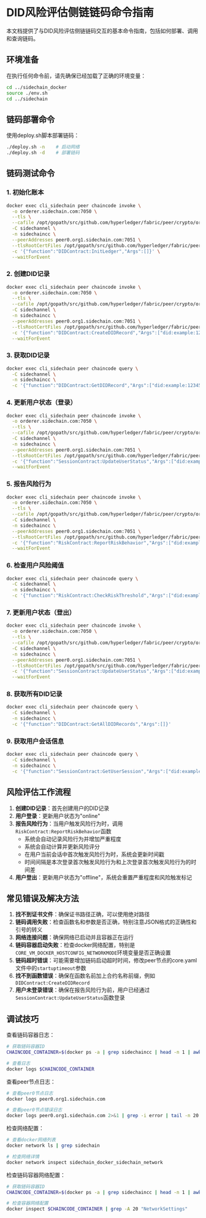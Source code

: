 # DID风险评估侧链链码命令指南

本文档提供了与DID风险评估侧链链码交互的基本命令指南，包括如何部署、调用和查询链码。

## 环境准备

在执行任何命令前，请先确保已经加载了正确的环境变量：

```bash
cd ../sidechain_docker
source ./env.sh
cd ../sidechain
```

## 链码部署命令

使用deploy.sh脚本部署链码：

```bash
./deploy.sh -n    # 启动网络
./deploy.sh -d    # 部署链码
```

## 链码测试命令

### 1. 初始化账本

```bash
docker exec cli_sidechain peer chaincode invoke \
  -o orderer.sidechain.com:7050 \
  --tls \
  --cafile /opt/gopath/src/github.com/hyperledger/fabric/peer/crypto/ordererOrganizations/sidechain.com/orderers/orderer.sidechain.com/msp/tlscacerts/tlsca.sidechain.com-cert.pem \
  -C sidechannel \
  -n sidechaincc \
  --peerAddresses peer0.org1.sidechain.com:7051 \
  --tlsRootCertFiles /opt/gopath/src/github.com/hyperledger/fabric/peer/crypto/peerOrganizations/org1.sidechain.com/peers/peer0.org1.sidechain.com/tls/ca.crt \
  -c '{"function":"DIDContract:InitLedger","Args":[]}' \
  --waitForEvent
```

### 2. 创建DID记录

```bash
docker exec cli_sidechain peer chaincode invoke \
  -o orderer.sidechain.com:7050 \
  --tls \
  --cafile /opt/gopath/src/github.com/hyperledger/fabric/peer/crypto/ordererOrganizations/sidechain.com/orderers/orderer.sidechain.com/msp/tlscacerts/tlsca.sidechain.com-cert.pem \
  -C sidechannel \
  -n sidechaincc \
  --peerAddresses peer0.org1.sidechain.com:7051 \
  --tlsRootCertFiles /opt/gopath/src/github.com/hyperledger/fabric/peer/crypto/peerOrganizations/org1.sidechain.com/peers/peer0.org1.sidechain.com/tls/ca.crt \
  -c '{"function":"DIDContract:CreateDIDRecord","Args":["did:example:1234567890abcdef"]}' \
  --waitForEvent
```

### 3. 获取DID记录

```bash
docker exec cli_sidechain peer chaincode query \
  -C sidechannel \
  -n sidechaincc \
  -c '{"function":"DIDContract:GetDIDRecord","Args":["did:example:1234567890abcdef"]}'
```

### 4. 更新用户状态（登录）

```bash
docker exec cli_sidechain peer chaincode invoke \
  -o orderer.sidechain.com:7050 \
  --tls \
  --cafile /opt/gopath/src/github.com/hyperledger/fabric/peer/crypto/ordererOrganizations/sidechain.com/orderers/orderer.sidechain.com/msp/tlscacerts/tlsca.sidechain.com-cert.pem \
  -C sidechannel \
  -n sidechaincc \
  --peerAddresses peer0.org1.sidechain.com:7051 \
  --tlsRootCertFiles /opt/gopath/src/github.com/hyperledger/fabric/peer/crypto/peerOrganizations/org1.sidechain.com/peers/peer0.org1.sidechain.com/tls/ca.crt \
  -c '{"function":"SessionContract:UpdateUserStatus","Args":["did:example:1234567890abcdef", "online"]}' \
  --waitForEvent
```

### 5. 报告风险行为

```bash
docker exec cli_sidechain peer chaincode invoke \
  -o orderer.sidechain.com:7050 \
  --tls \
  --cafile /opt/gopath/src/github.com/hyperledger/fabric/peer/crypto/ordererOrganizations/sidechain.com/orderers/orderer.sidechain.com/msp/tlscacerts/tlsca.sidechain.com-cert.pem \
  -C sidechannel \
  -n sidechaincc \
  --peerAddresses peer0.org1.sidechain.com:7051 \
  --tlsRootCertFiles /opt/gopath/src/github.com/hyperledger/fabric/peer/crypto/peerOrganizations/org1.sidechain.com/peers/peer0.org1.sidechain.com/tls/ca.crt \
  -c '{"function":"RiskContract:ReportRiskBehavior","Args":["did:example:1234567890abcdef", "A"]}' \
  --waitForEvent
```

### 6. 检查用户风险阈值

```bash
docker exec cli_sidechain peer chaincode query \
  -C sidechannel \
  -n sidechaincc \
  -c '{"function":"RiskContract:CheckRiskThreshold","Args":["did:example:1234567890abcdef"]}'
```

### 7. 更新用户状态（登出）

```bash
docker exec cli_sidechain peer chaincode invoke \
  -o orderer.sidechain.com:7050 \
  --tls \
  --cafile /opt/gopath/src/github.com/hyperledger/fabric/peer/crypto/ordererOrganizations/sidechain.com/orderers/orderer.sidechain.com/msp/tlscacerts/tlsca.sidechain.com-cert.pem \
  -C sidechannel \
  -n sidechaincc \
  --peerAddresses peer0.org1.sidechain.com:7051 \
  --tlsRootCertFiles /opt/gopath/src/github.com/hyperledger/fabric/peer/crypto/peerOrganizations/org1.sidechain.com/peers/peer0.org1.sidechain.com/tls/ca.crt \
  -c '{"function":"SessionContract:UpdateUserStatus","Args":["did:example:1234567890abcdef", "offline"]}' \
  --waitForEvent
```

### 8. 获取所有DID记录

```bash
docker exec cli_sidechain peer chaincode query \
  -C sidechannel \
  -n sidechaincc \
  -c '{"function":"DIDContract:GetAllDIDRecords","Args":[]}'
```

### 9. 获取用户会话信息

```bash
docker exec cli_sidechain peer chaincode query \
  -C sidechannel \
  -n sidechaincc \
  -c '{"function":"SessionContract:GetUserSession","Args":["did:example:1234567890abcdef"]}'
```

## 风险评估工作流程

1. **创建DID记录**：首先创建用户的DID记录
2. **用户登录**：更新用户状态为"online"
3. **报告风险行为**：当用户触发风险行为时，调用`RiskContract:ReportRiskBehavior`函数
   - 系统会自动记录风险行为并增加严重程度
   - 系统会自动计算并更新风险评分
   - 在用户当前会话中首次触发风险行为时，系统会更新时间戳
   - 时间间隔是本次登录首次触发风险行为和上次登录首次触发风险行为的时间差
4. **用户登出**：更新用户状态为"offline"，系统会重置严重程度和风险触发标记

## 常见错误及解决方法

1. **找不到证书文件**：确保证书路径正确，可以使用绝对路径
2. **链码调用失败**：检查函数名和参数是否正确，特别注意JSON格式的正确性和引号的转义
3. **网络连接问题**：确保网络已启动并且容器正在运行
4. **链码容器启动失败**：检查docker网络配置，特别是`CORE_VM_DOCKER_HOSTCONFIG_NETWORKMODE`环境变量是否正确设置
5. **链码超时错误**：可能需要增加链码启动超时时间，修改peer节点的core.yaml文件中的`startuptimeout`参数
6. **找不到函数错误**：确保在函数名前加上合约名称前缀，例如`DIDContract:CreateDIDRecord`
7. **用户未登录错误**：确保在报告风险行为前，用户已经通过`SessionContract:UpdateUserStatus`函数登录

## 调试技巧

查看链码容器日志：

```bash
# 获取链码容器ID
CHAINCODE_CONTAINER=$(docker ps -a | grep sidechaincc | head -n 1 | awk '{print $1}')

# 查看日志
docker logs $CHAINCODE_CONTAINER
```

查看peer节点日志：

```bash
# 查看peer0节点日志
docker logs peer0.org1.sidechain.com

# 查看peer0节点错误日志
docker logs peer0.org1.sidechain.com 2>&1 | grep -i error | tail -n 20
```

检查网络配置：

```bash
# 查看docker网络列表
docker network ls | grep sidechain

# 检查网络详情
docker network inspect sidechain_docker_sidechain_network
```

检查链码容器网络配置：

```bash
# 获取链码容器ID
CHAINCODE_CONTAINER=$(docker ps -a | grep sidechaincc | head -n 1 | awk '{print $1}')

# 检查容器网络配置
docker inspect $CHAINCODE_CONTAINER | grep -A 20 "NetworkSettings"
```